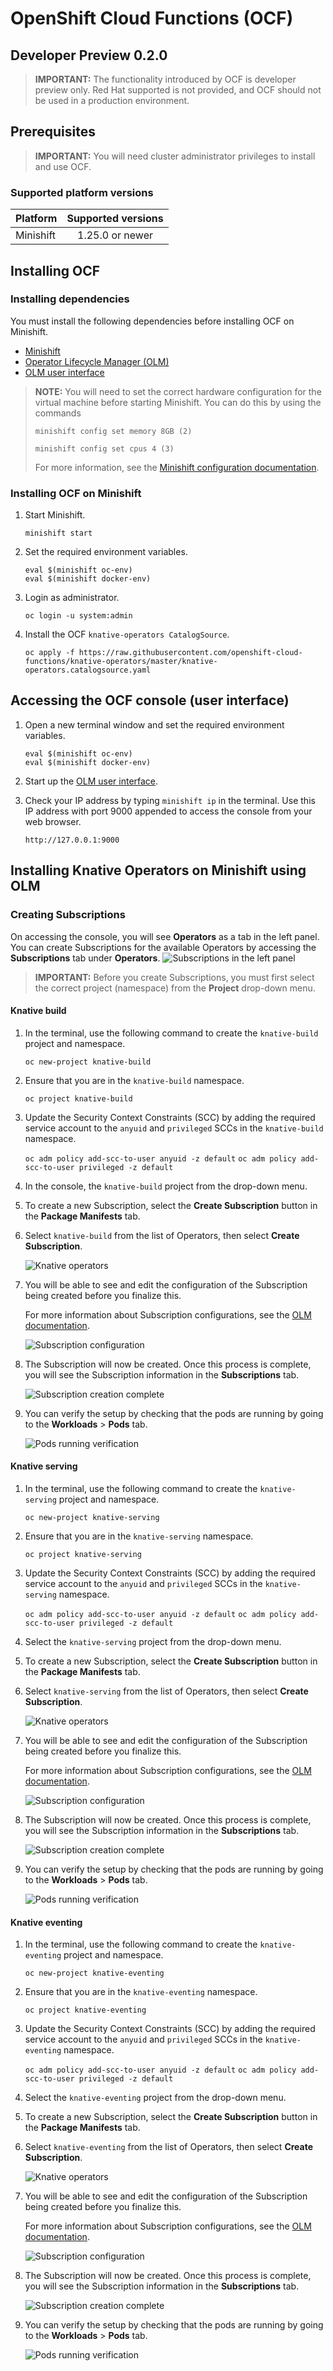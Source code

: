 # OpenShift Cloud Functions (OCF)
Developer Preview 0.2.0
------

> **IMPORTANT:** The functionality introduced by OCF is developer preview only. Red Hat supported is not provided, and OCF should not be used in a production environment.

## Prerequisites

> **IMPORTANT:** You will need cluster administrator privileges to install and use OCF.

### Supported platform versions

| Platform        | Supported versions           |
| ------------- |:-------------:|
| Minishift      | 1.25.0 or newer |


## Installing OCF

### Installing dependencies

You must install the following dependencies before installing OCF on Minishift.

- [Minishift](https://docs.okd.io/latest/minishift/getting-started/installing.html)
- [Operator Lifecycle Manager (OLM)](https://github.com/operator-framework/operator-lifecycle-manager/blob/master/Documentation/install/install.md#install-the-latest-release-version-of-olm-for-okd)
- [OLM user interface](https://github.com/operator-framework/operator-lifecycle-manager#user-interface)

> **NOTE:** You will need to set the correct hardware configuration for the virtual machine before starting Minishift. You can do this by using the commands
>
>   `minishift config set memory 8GB (2)`  
>
>    `minishift config set cpus 4 (3)`  
>
> For more information, see the [Minishift configuration documentation](https://docs.okd.io/latest/minishift/command-ref/minishift_config.html).

### Installing OCF on Minishift

1. Start Minishift.

   `minishift start`  

2. Set the required environment variables.

   `eval $(minishift oc-env)`  
   `eval $(minishift docker-env)`  

3. Login as administrator.

   `oc login -u system:admin`  

4. Install the OCF `knative-operators CatalogSource`.

   `oc apply -f https://raw.githubusercontent.com/openshift-cloud-functions/knative-operators/master/knative-operators.catalogsource.yaml`  

## Accessing the OCF console (user interface)

1. Open a new terminal window and set the required environment variables.

   `eval $(minishift oc-env)`  
   `eval $(minishift docker-env)`

2. Start up the [OLM user interface](https://github.com/operator-framework/operator-lifecycle-manager#user-interface).

3. Check your IP address by typing `minishift ip` in the terminal. Use this IP address with port 9000 appended to access the console from your web browser.

   `http://127.0.0.1:9000`


## Installing Knative Operators on Minishift using OLM

### Creating Subscriptions

On accessing the console, you will see **Operators** as a tab in the left panel.
You can create Subscriptions for the available Operators by accessing the **Subscriptions** tab under **Operators**.
![Subscriptions in the left panel](images/subs.png "Logo Title Text 1")

> **IMPORTANT:** Before you create Subscriptions, you must first select the correct project (namespace) from the **Project** drop-down menu.

#### Knative build

1. In the terminal, use the following command to create the `knative-build` project and namespace.

   `oc new-project knative-build`  

2. Ensure that you are in the `knative-build` namespace.

   `oc project knative-build`  

3. Update the Security Context Constraints (SCC) by adding the required service account to the `anyuid` and `privileged` SCCs in the `knative-build` namespace.

   `oc adm policy add-scc-to-user anyuid -z default`
   `oc adm policy add-scc-to-user privileged -z default`

4. In the console, the `knative-build` project from the drop-down menu.
5. To create a new Subscription, select the **Create Subscription** button in the **Package Manifests** tab.
6. Select `knative-build` from the list of Operators, then select **Create Subscription**.

   ![Knative operators](images/ops-for-subs.png "Logo Title Text 1")  

7. You will be able to see and edit the configuration of the Subscription being created before you finalize this.

   For more information about Subscription configurations, see the [OLM documentation](https://github.com/operator-framework/operator-lifecycle-manager#discovery-catalogs-and-automated-upgrades).  

   ![Subscription configuration](images/sub-config-build.png "Logo Title Text 1")  

8. The Subscription will now be created. Once this process is complete, you will see the Subscription information in the **Subscriptions** tab.

   ![Subscription creation complete](images/confirmation-build.png "Subscriptions tab")  

9. You can verify the setup by checking that the pods are running by going to the **Workloads** > **Pods** tab.

   ![Pods running verification](images/pods-build.png "Pods tab")  

#### Knative serving

1. In the terminal, use the following command to create the `knative-serving` project and namespace.

   `oc new-project knative-serving`  

2. Ensure that you are in the `knative-serving` namespace.

   `oc project knative-serving`  

3. Update the Security Context Constraints (SCC) by adding the required service account to the `anyuid` and `privileged` SCCs in the `knative-serving` namespace.

   `oc adm policy add-scc-to-user anyuid -z default`
   `oc adm policy add-scc-to-user privileged -z default`

4. Select the `knative-serving` project from the drop-down menu.
5. To create a new Subscription, select the **Create Subscription** button in the **Package Manifests** tab.
6. Select `knative-serving` from the list of Operators, then select **Create Subscription**.

   ![Knative operators](images/ops-for-subs.png "Logo Title Text 1")  

7. You will be able to see and edit the configuration of the Subscription being created before you finalize this.

   For more information about Subscription configurations, see the [OLM documentation](https://github.com/operator-framework/operator-lifecycle-manager#discovery-catalogs-and-automated-upgrades).  

   ![Subscription configuration](images/sub-config-serving.png "Logo Title Text 1")  

8. The Subscription will now be created. Once this process is complete, you will see the Subscription information in the **Subscriptions** tab.

   ![Subscription creation complete](images/confirmation-serving.png "Subscriptions tab")  

9. You can verify the setup by checking that the pods are running by going to the **Workloads** > **Pods** tab.

   ![Pods running verification](images/pods-serving.png "Pods tab")  

#### Knative eventing

1. In the terminal, use the following command to create the `knative-eventing` project and namespace.

   `oc new-project knative-eventing`  

2. Ensure that you are in the `knative-eventing` namespace.

   `oc project knative-eventing`  

3. Update the Security Context Constraints (SCC) by adding the required service account to the `anyuid` and `privileged` SCCs in the `knative-eventing` namespace.

   `oc adm policy add-scc-to-user anyuid -z default`
   `oc adm policy add-scc-to-user privileged -z default`

2. Select the `knative-eventing` project from the drop-down menu.
3. To create a new Subscription, select the **Create Subscription** button in the **Package Manifests** tab.
4. Select `knative-eventing` from the list of Operators, then select **Create Subscription**.

   ![Knative operators](images/ops-for-subs.png "Logo Title Text 1")  

5. You will be able to see and edit the configuration of the Subscription being created before you finalize this.

   For more information about Subscription configurations, see the [OLM documentation](https://github.com/operator-framework/operator-lifecycle-manager#discovery-catalogs-and-automated-upgrades).  

   ![Subscription configuration](images/sub-config-eventing.png "Logo Title Text 1")  

6. The Subscription will now be created. Once this process is complete, you will see the Subscription information in the **Subscriptions** tab.

   ![Subscription creation complete](images/confirmation-eventing.png "Subscriptions tab")  

7. You can verify the setup by checking that the pods are running by going to the **Workloads** > **Pods** tab.

   ![Pods running verification](images/pods-eventing.png "Pods tab")  
